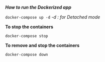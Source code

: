 ***How to run the Dockerized app***

`docker-compose up -d`
*-d : for Detached mode*


**To stop the containers**

    docker-compose stop
**To remove and stop the containers**

    docker-compose down
